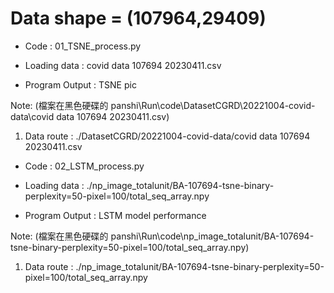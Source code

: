 # Data shape = (107964,29409)

* Code : 01_TSNE_process.py

* Loading data : covid data 107694 20230411.csv

* Program Output : TSNE pic

Note: (檔案在黑色硬碟的 panshi\Run\code\DatasetCGRD\20221004-covid-data\covid data 107694 20230411.csv)
1. Data route : ./DatasetCGRD/20221004-covid-data/covid data 107694 20230411.csv


* Code : 02_LSTM_process.py

* Loading data : ./np_image_totalunit/BA-107694-tsne-binary-perplexity=50-pixel=100/total_seq_array.npy

* Program Output : LSTM model performance

Note: (檔案在黑色硬碟的 panshi\Run\code\np_image_totalunit/BA-107694-tsne-binary-perplexity=50-pixel=100/total_seq_array.npy)
1. Data route : ./np_image_totalunit/BA-107694-tsne-binary-perplexity=50-pixel=100/total_seq_array.npy
